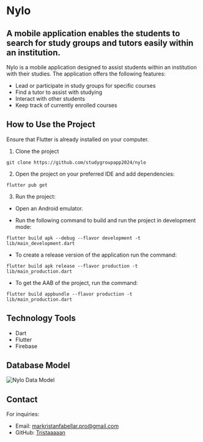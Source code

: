 # Nylo

## A mobile application enables the students to search for study groups and tutors easily within an institution.

Nylo is a mobile application designed to assist students within an institution with their studies. The application offers the following features:

* Lead or participate in study groups for specific courses
* Find a tutor to assist with studying
* Interact with other students
* Keep track of currently enrolled courses

## How to Use the Project

Ensure that Flutter is already installed on your computer.

1. Clone the project
```
git clone https://github.com/studygroupapp2024/nylo
```

2. Open the project on your preferred IDE and add dependencies:
```
flutter pub get
```

3. Run the project:

* Open an Android emulator.
  
* Run the following command to build and run the project in development mode:
```
flutter build apk --debug --flavor development -t lib/main_development.dart
```

* To create a release version of the application run the command:
```
flutter build apk release --flavor production -t lib/main_production.dart
```

* To get the AAB of the project, run the command:
```
flutter build appbundle --flavor production -t lib/main_production.dart
```

## Technology Tools

* Dart
* Flutter
* Firebase

## Database Model

![Nylo Data Model](https://github.com/studygroupapp2024/nylo/assets/112135724/d0f9c2d9-90a7-481d-8619-cd771795a28b)

## Contact

For inquiries:

* Email: markristanfabellar.pro@gmail.com
* GitHub: [Tristaaaaan](https://github.com/Tristaaaaan)